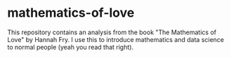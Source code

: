 # mathematics-of-love
This repository contains an analysis from the book "The Mathematics of Love" by Hannah Fry. I use this to introduce mathematics and data science to normal people (yeah you read that right).
